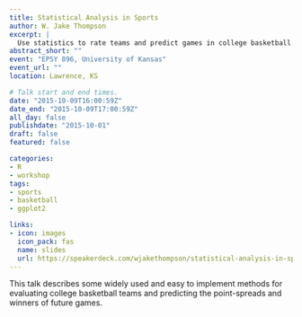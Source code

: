 ```yaml
---
title: Statistical Analysis in Sports
author: W. Jake Thompson
excerpt: |
  Use statistics to rate teams and predict games in college basketball.
abstract_short: ""
event: "EPSY 896, University of Kansas"
event_url: ""
location: Lawrence, KS

# Talk start and end times.
date: "2015-10-09T16:00:59Z"
date_end: "2015-10-09T17:00:59Z"
all_day: false
publishdate: "2015-10-01"
draft: false
featured: false

categories:
- R
- workshop
tags:
- sports
- basketball
- ggplot2

links:
- icon: images
  icon_pack: fas
  name: slides
  url: https://speakerdeck.com/wjakethompson/statistical-analysis-in-sports
---
```


This talk describes some widely used and easy to implement methods for evaluating college basketball teams and predicting the point-spreads and winners of future games.

